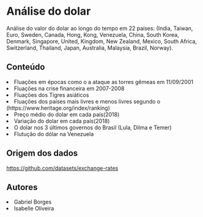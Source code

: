 # Análise do dolar
Análise do valor do dolar ao longo do tempo em 22 países: (India, Taiwan, Euro, Sweden, Canada, Hong, Kong, Venezuela, China, South Korea, Denmark, Singapore, United, Kingdom, New Zealand, Mexico, South Africa, Switzerland, Thailand, Japan, Australia, Malaysia, Brazil, Norway). 

## Conteúdo
<li>Fluações em épocas como o a ataque as torres gêmeas em 11/09/2001 </li>
<li>Fluações na crise financeira em 2007-2008</li>
<li>Fluações dos Tigres asiáticos</li>
<li>Fluações dos países mais livres e menos livres segundo o (https://www.heritage.org/index/ranking)</li>
<li>Preço médio do dolar em cada país(2018)</li>
<li>Variação do dolar em cada país(2018)</li>
<li>O dolar nos 3 últimos governos do Brasil (Lula, Dilma e Temer)</li>
<li>Flutução do dólar na Venezuela</li>

## Origem dos dados
https://github.com/datasets/exchange-rates

## Autores
<li>Gabriel Borges</li>
<li>Isabelle Oliveira</li>
